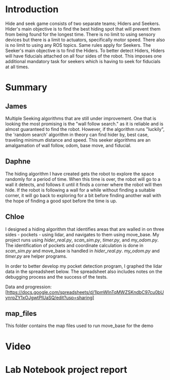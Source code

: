 # Introduction

Hide and seek game consists of two separate teams; Hiders and Seekers. Hider's main objective is to find the best hiding spot that will prevent them from being found for the longest time. There is no limit to using sensory devices but there is a limit to actuators, specifically motor speed. There also is no limit to using any ROS topics. Same rules apply for Seekers. The Seeker's main objective is to find the Hiders. To better detect Hiders, Hiders will have fiducials attached on all four sides of the robot. This imposes one additional mandatory task for seekers which is having to seek for fiducials at all times.


# Summary
## James
Multiple Seeking algorithms that are still under improvement. One that is looking the most promising is the "wall follow search." as it is reliable and is almost guaranteed to find the robot. However, if the algorithm runs "luckily", the 'random search' algorithm in theory can find hider by, best case, traveling minimum distance and speed. This seeker algorithms are an amalgamation of wall follow, odom, base move, and fiducial.
## Daphne
The hiding algorithm I have created gets the robot to explore the space randomly for a period of time. When this time is over, the robot will go to a wall it detects, and follows it until it finds a corner where the robot will then hide. If the robot is following a wall for a while without finding a suitable corner, it will go back to exploring for a bit before finding another wall with the hope of finding a good spot before the time is up.
## Chloe
I designed a hiding algorithm that identifies areas that are walled in on three sides - pockets - using lidar, and navigates to them using move_base. My project runs using *hider_real.py*, *scan_sim.py*, *timer.py*, and *my_odom.py*. The identification of pockets and coordinate calculation is done in *scan_sim.py* and move_base is handled in *hider_real.py*. *my_odom.py* and *timer.py* are helper programs.

In order to better develop my pocket detection program, I graphed the lidar data in the spreadsheet below. The spreadsheet also includes notes on the debugging process and the success of the tests.

Data and progression: [https://docs.google.com/spreadsheets/d/1lpmWlnTqMWZSKndbC97cu0bUynrpZY1xOJgwtPlUaSQ/edit?usp=sharing]

## map_files

This folder contains the map files used to run move_base for the demo


# Video
# Lab Notebook project report
